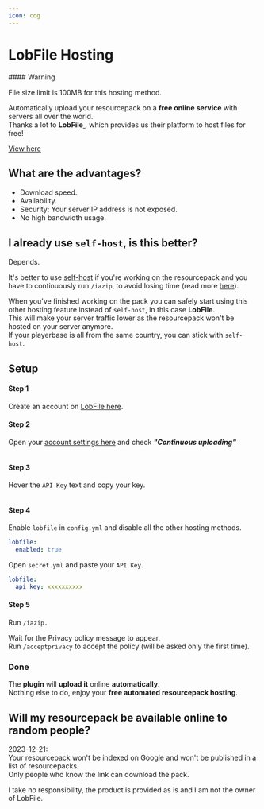 ```yaml
---
icon: cog
---
```


# LobFile Hosting


<Warning>
#### Warning

File size limit is 100MB for this hosting method.
</Warning>


Automatically upload your resourcepack on a **free online service** with servers all over the world.\
Thanks a lot to **LobFile**[ ](https://ploudos.com/it/), which provides us their platform to host files for free!


[View here](https://lobfile.com/)


## What are the advantages?

* Download speed.
* Availability.
* Security: Your server IP address is not exposed.
* No high bandwidth usage.

## I already use `self-host`, is this better?

Depends.

It's better to use [self-host](resourcepack-self-hosting.md) if you're working on the resourcepack and you have to continuously run `/iazip`, to avoid losing time (read more [here](../beginners/fast-resourcepack-tips.md)).

When you've finished working on the pack you can safely start using this other hosting feature instead of `self-host`, in this case **LobFile**.\
This will make your server traffic lower as the resourcepack won't be hosted on your server anymore.\
If your playerbase is all from the same country, you can stick with `self-host`.

## Setup

#### Step 1

Create an account on [LobFile here](https://lobfile.com/create-account).

#### Step 2

Open your [account settings here](https://lobfile.com/my-account) and check _**"Continuous uploading"**_

<img src="../../.gitbook/assets/image (233).png" alt="" />

#### Step 3

Hover the `API Key` text and copy your key.

<img src="../../.gitbook/assets/image (234).png" alt="" />

#### Step 4

Enable `lobfile` in `config.yml` and disable all the other hosting methods.


```yaml ItemsAdder/config.yml lines icon="yaml"
lobfile:
  enabled: true
```


Open `secret.yml` and paste your `API Key`.


```yaml ItemsAdder/secret.yml lines icon="yaml"
lobfile:
  api_key: xxxxxxxxxx
```


#### Step 5

Run `/iazip.`

Wait for the Privacy policy message to appear.\
Run `/acceptprivacy` to accept the policy (will be asked only the first time).

### Done

The **plugin** will **upload it** online **automatically**.\
Nothing else to do, enjoy your **free automated resourcepack hosting**.

## Will my resourcepack be available online to random people?

2023-12-21:\
Your resourcepack won't be indexed on Google and won't be published in a list of resourcepacks.\
Only people who know the link can download the pack.

I take no responsibility, the product is provided as is and I am not the owner of LobFile.